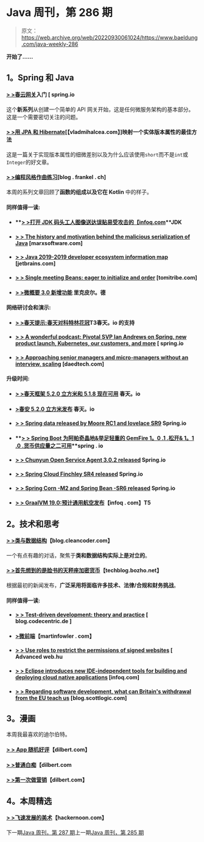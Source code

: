 # Java 周刊，第 286 期

> 原文：<https://web.archive.org/web/20220930061024/https://www.baeldung.com/java-weekly-286>

**开始了……**

## **1。Spring 和 Java**

#### **[> >春云网关](https://web.archive.org/web/20220627183947/https://spring.io/blog/2019/06/18/getting-started-with-spring-cloud-gateway)入门  [ spring.io**

这个**新系列**从创建一个简单的 API 网关开始，这是任何微服务架构的基本部分。这是一个需要密切关注的问题。

#### **[> >用 JPA 和 Hibernate](https://web.archive.org/web/20220627183947/https://vladmihalcea.com/best-way-map-entity-version-jpa-hibernate/)**[【vladmihalcea.com】]映射一个实体版本属性的最佳方法

这是一篇关于实现版本属性的细微差别以及为什么应该使用`short`而不是`int`或`Integer`的好文章。

#### **[> >编程风格作曲练习](https://web.archive.org/web/20220627183947/https://blog.frankel.ch/exercises-programming-style/6/)**[blog . frankel . ch]

本周的系列文章回顾了**函数的组成以及它在 Kotlin** 中的样子。

#### **同样值得一读:**

*   #### **[> >打开 JDK 码头工人图像送达误贴易受攻击的【infoq.com](https://web.archive.org/web/20220627183947/https://www.infoq.com/news/2019/06/docker-vulnerable-java/?utm_campaign=infoq_content&utm_source=infoq&utm_medium=feed&utm_term=Java)**JDK

*   #### **[> > The history and motivation behind the malicious serialization of Java](https://web.archive.org/web/20220627183947/https://marxsoftware.blogspot.com/2019/06/java-serialization.html)** [marxsoftware.com]

*   #### **[> > Java 2019-2019 developer ecosystem information map](https://web.archive.org/web/20220627183947/https://www.jetbrains.com/lp/devecosystem-2019/java/)** [jetbrains.com]

*   #### **[> > Single meeting Beans: eager to initialize and order](https://web.archive.org/web/20220627183947/https://tomitribe.com/blog/singleton-session-beans-eager-initialization-and-ordering/)** [tomitribe.com]

*   #### **[> >微概要 3.0 新增功能](https://web.archive.org/web/20220627183947/https://rieckpil.de/review-whats-new-in-microprofile-3-0/)** 里克皮尔。德

#### **网络研讨会和演示:**

*   #### **[> >春天提示:春天对科特林花冠](https://web.archive.org/web/20220627183947/https://spring.io/blog/2019/06/12/spring-tips-spring-s-support-for-kotlin-coroutines)T3春天。io 的支持**

*   #### **[> > A wonderful podcast: Pivotal SVP Ian Andrews on Spring, new product launch, Kubernetes, our customers, and more](https://web.archive.org/web/20220627183947/https://spring.io/blog/2019/06/14/a-bootiful-podcast-pivotal-svp-ian-andrews-on-spring-new-product-announcements-kubernetes-our-customers-and-more)** [ spring.io

*   #### [**> > Approaching senior managers and micro-managers without an interview, scaling**](https://web.archive.org/web/20220627183947/https://daedtech.com/reader-question-round-up-approaching-execs-micromanagers-and-scaling-without-job-interviews/) [daedtech.com]

#### **升级时间:**

*   #### **[> >春天框架 5.2.0 立方米和 5.1.8 现在可用](https://web.archive.org/web/20220627183947/https://spring.io/blog/2019/06/13/spring-framework-5-2-0-m3-and-5-1-8-available-now)** 春天。io

*   #### **[>春安 5.2.0 立方米发布](https://web.archive.org/web/20220627183947/https://spring.io/blog/2019/06/17/spring-security-5-2-0-m3-released)** 春天。io

*   #### [**> > Spring data released by Moore RC1 and lovelace SR9**](https://web.archive.org/web/20220627183947/https://spring.io/blog/2019/06/17/spring-data-moore-rc1-and-lovelace-sr9-released) Spring.io

*   #### **[> > Spring Boot 为阿帕奇晶地&举足轻重的 GemFire 1。0 .1 .松开& 1。1 .0 .货币供应量之二可用](https://web.archive.org/web/20220627183947/https://spring.io/blog/2019/06/18/spring-boot-for-apache-geode-pivotal-gemfire-1-0-1-release-1-1-0-m2-available)**spring . io

*   #### **[> > Chunyun Open Service Agent 3.0.2 released](https://web.archive.org/web/20220627183947/https://spring.io/blog/2019/06/18/spring-cloud-open-service-broker-3-0-2-released)** Spring.io

*   #### **[> > Spring Cloud Finchley SR4 released](https://web.archive.org/web/20220627183947/https://spring.io/blog/2019/06/14/spring-cloud-finchley-sr4-released)** Spring.io

*   #### **[> > Spring Corn -M2 and Spring Bean -SR6 released](https://web.archive.org/web/20220627183947/https://spring.io/blog/2019/06/18/spring-session-corn-m2-and-spring-session-bean-sr6-released)** Spring.io

*   #### [**> > GraalVM 19.0:预计通用航空发布**](https://web.archive.org/web/20220627183947/https://www.infoq.com/news/2019/06/oracle-releases-graalvm-19.0?utm_campaign=infoq_content&utm_source=infoq&utm_medium=feed&utm_term=Java)【infoq . com】T5

## **2。技术和思考**

#### **[> >类与数据结构](https://web.archive.org/web/20220627183947/http://blog.cleancoder.com/uncle-bob/2019/06/16/ObjectsAndDataStructures.html)**【blog.cleancoder.com】

一个有点有趣的对话，聚焦于**类和数据结构实际上是对立的**。

#### **[> >首先想到的是脸书的天秤座加密货币](https://web.archive.org/web/20220627183947/https://techblog.bozho.net/first-thoughts-about-facebooks-libra-cryptocurrency/)**【techblog.bozho.net】

根据最初的新闻发布，**广泛采用将面临许多技术、法律/合规和财务挑战**。

#### **同样值得一读:**

*   #### **[> > Test-driven development: theory and practice](https://web.archive.org/web/20220627183947/https://blog.codecentric.de/en/2019/06/test-driven-development-theory-practice/)** [ blog.codecentric.de ]

*   #### **[>微前端](https://web.archive.org/web/20220627183947/https://martinfowler.com/articles/micro-frontends.html)**【martinfowler . com】

*   #### **[> > Use roles to restrict the permissions of signed websites](https://web.archive.org/web/20220627183947/https://advancedweb.hu/2019/06/18/signer_roles/)** [ Advanced web.hu

*   #### **[> > Eclipse introduces new IDE-independent tools for building and deploying cloud native applications](https://web.archive.org/web/20220627183947/https://www.infoq.com/news/2019/06/eclipse-codewind/?utm_campaign=infoq_content&utm_source=infoq&utm_medium=feed&utm_term=Java)** [infoq.com]

*   #### **[> > Regarding software development, what can Britain's withdrawal from the EU teach us](https://web.archive.org/web/20220627183947/https://blog.scottlogic.com/2019/06/17/what-brexit-can-teach-us-about-software-development.html)** [blog.scottlogic.com]

## **3。漫画**

本周我最喜欢的迪尔伯特。

#### **[> > App 随机好评](https://web.archive.org/web/20220627183947/https://dilbert.com/strip/2019-06-18)**【dilbert.com】

#### **[> >普通白痴](https://web.archive.org/web/20220627183947/https://dilbert.com/strip/2019-06-17)**【dilbert.com

#### **[> >第一次做营销](https://web.archive.org/web/20220627183947/https://dilbert.com/strip/2019-06-15)**【dilbert.com】

## **4。本周精选**

#### **[> >飞速发展的美术](https://web.archive.org/web/20220627183947/https://hackernoon.com/)**【hackernoon.com】

下一期[Java 周刊，第 287 期](/web/20220627183947/https://www.baeldung.com/java-weekly-287)上一期[Java 周刊，第 285 期](/web/20220627183947/https://www.baeldung.com/java-weekly-285)